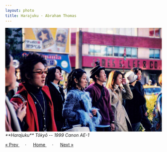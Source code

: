 ```yaml
---
layout: photo
title: Harajuku · Abraham Thomas
---
```


<img src="/assets/photos/Harajuku.jpg" width="540px" class="photo">

<i>
**Harajuku**  
Tōkyō -- 1999  
Canon AE-1
</i>

<a href="/gallery/omotesando"> &laquo; Prev </a> &emsp; · &emsp; 
<a href="/gallery"> Home </a> &emsp; · &emsp; 
<a href="/gallery/takeshita"> Next &raquo; </a>
